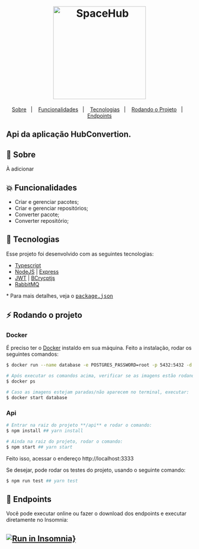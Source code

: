 <!-- SOLID -->

<!-- # Single Responsability Principle -->
  <!-- Open Closed Principle -->
  <!-- # Linkov Substitution Principle -->
  <!-- Interface Segregation Principle -->
  <!-- # Dependency Invertion Principle -->

<!-- Dependency Injection -->
  <!-- # tsyringe -->

<!-- Restful arquiteture -->
  <!-- # Controllers -->
  <!-- max five methods (index, show, create, update, delete) -->

<h1 align="center">
    <img alt="SpaceHub" title="#delicinha" src="../.github/spacehub.png" width="250px" />
</h1>

<p align="center">
  <a href="#rocket-sobre">Sobre</a>&nbsp;&nbsp;&nbsp;|&nbsp;&nbsp;&nbsp;
  <a href="#collision-funcionalidades">Funcionalidades</a>&nbsp;&nbsp;&nbsp;|&nbsp;&nbsp;&nbsp;
  <a href="#rocket-tecnologias">Tecnologias</a>&nbsp;&nbsp;&nbsp;|&nbsp;&nbsp;&nbsp;
  <a href="#zap-rodando-o-projeto">Rodando o Projeto</a>&nbsp;&nbsp;&nbsp;|&nbsp;&nbsp;&nbsp;
  <a href="#zap-rodando-o-projeto">Endpoints</a>
</p>

<h2>
<strong>Api</strong> da aplicação HubConvertion.
</h2>

## 🚀 Sobre

À adicionar

## :collision: Funcionalidades

- Criar e gerenciar pacotes;
- Criar e gerenciar repositórios;
- Converter pacote;
- Converter repositório;

## :rocket: Tecnologias

Esse projeto foi desenvolvido com as seguintes tecnologias:

- [Typescript](https://www.typescriptlang.org/)
- [NodeJS](https://nodejs.org/) | [Express](https://expressjs.com/pt-br/)
- [JWT](https://jwt.io/) | [BCrycptjs](https://github.com/dcodeIO/bcrypt.js#readme)
- [RabbitMQ](https://www.rabbitmq.com/)

\* Para mais detalhes, veja o <kbd>[package.json](./package.json)</kbd>

## :zap: Rodando o projeto

### Docker

É preciso ter o [Docker](https://www.docker.com/) instaldo em sua máquina. Feito a instalação, rodar os seguintes comandos:

```bash
$ docker run --name database -e POSTGRES_PASSWORD=root -p 5432:5432 -d postgres

# Após executar os comandos acima, verificar se as imagens estão rodando no terminal:
$ docker ps

# Caso as imagens estejam paradas/não aparecem no terminal, executar:
$ docker start database
```

### Api

```bash
# Entrar na raiz do projeto **/api** e rodar o comando:
$ npm install ## yarn install

# Ainda na raiz do projeto, rodar o comando:
$ npm start ## yarn start
```

Feito isso, acessar o endereço http://localhost:3333

Se desejar, pode rodar os testes do projeto, usando o seguinte comando:

```bash
$ npm run test ## yarn test
```

## :notebook: Endpoints

Você pode executar online ou fazer o download dos endpoints e executar diretamente no Insomnia:

## [![Run in Insomnia}](https://insomnia.rest/images/run.svg)](https://insomnia.rest/run/?label=&uri=https%3A%2F%2Fraw.githubusercontent.com%2FWallysonGalvao%2Frocketseat-gobarber%2Fmaster%2Fbackend%2Fendpoints.json)
